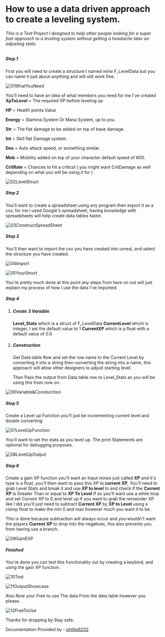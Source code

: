 # How to use a data driven approach to create a leveling system.

###### This is a Test Project I designed to help other people looking for a super fast approach to a leveling system without getting a headache later on adjusting stats.

##### Step 1

First you will need to create a structure I named mine F_LevelData but you can name it just about anything and will still work fine.

![01WhatYouNeed](https://github.com/phillip8232/LevelingSystem/blob/main/Photo/01WhatYouNeed.png)

You'll need to have an idea of what members you need for me I've created 
**XpToLevel** = The required XP before leveling up

**HP** = Health points Value

**Energy** = Stamina System Or Mana System, up to you.

**Str** = The flat damage to be added on top of base damage.

**Int** = Skill flat Damage system.

**Dex** = Auto attack speed, or something similar.

**Mob** = Mobility added on top of your character default speed of 600.

**CritRate** = Chances to hit a critical ( you might want CritDamage as well depending on what you will be using it for )


![02LevelStruct](https://github.com/phillip8232/LevelingSystem/blob/main/Photo/02LevelStruct.png)

##### Step 2

You'll want to create a spreadsheet using any program then export it as a csv, for me I used Google's spreadsheet, having knowledge with spreadsheets will help create data tables faster.

![03ConstructSpreadSheet](https://github.com/phillip8232/LevelingSystem/blob/main/Photo/03ConstructSpreadSheet.png)

##### Step 3

You'll then want to import the csv you have created into unreal, and select the structure you have created.

![04Import](https://github.com/phillip8232/LevelingSystem/blob/main/Photo/04Import.png)

![05YourStruct](https://github.com/phillip8232/LevelingSystem/blob/main/Photo/05YourStruct.png)

You're pretty much done at this point any steps from here on out will just explain my process of how I use the data I've imported.

##### Step 4

1. ##### Create 3 Variable

   **Level_Stats** which is a struct of F_LevelData
   **CurrentLevel** which is integer, I set the default value to 1
   **CurrentXP** which is a float with a default value of 0.0

2. ##### Construction

   Get Data table Row and set the row name to the Current Level by converting it into a string then converting the string into a name, this approach will  allow other designers to adjust starting level.

   Then Pass the output from Data table row to Level_Stats as you will be using this from now on.

![06Variable&Consturction](https://github.com/phillip8232/LevelingSystem/blob/main/Photo/06Variable%26Consturction.png)

##### Step 5

Create a Level up Function you'll just be incrementing current level and double converting.

![07LevelUpFunction](https://github.com/phillip8232/LevelingSystem/blob/main/Photo/07LevelUpFunction.png)

You'll want to set the stats as you level up. The print Statements are optional for debugging purposes.

![08LevelUpOutput](https://github.com/phillip8232/LevelingSystem/blob/main/Photo/08LevelUpOutput.png)

##### Step 6

Create a gain XP function you'll want an Input mines just called **XP** and it's type is a float, you'll then want to pass this XP to **current XP**, You'll need to grab Level Stats and break it and use **XP to level** to and check if the **Current XP** is Greater Than or equal to **XP To Level** If so you'll want use a while loop and set Current XP to 0 and level up if you want to grab the remainder XP like I did you'll just need to  subtract **Current XP** by **XP to Level** using a clamp float to make the min 0 and max however much you want it to be.

This is done because subtraction will always occur and you wouldn't want the players **Current XP** to drop into the negatives, this also prevents you from having use a branch. 

![09GainEXP](https://github.com/phillip8232/LevelingSystem/blob/main/Photo/09GainEXP.png)

##### Finished

You're done you can test this functionality out by creating a keybind, and using the gain XP function.

![10Test](https://github.com/phillip8232/LevelingSystem/blob/main/Photo/10Test.png)

![11OutputShowcase](https://github.com/phillip8232/LevelingSystem/blob/main/Photo/11OutputShowcase.png)

Also Now your Free to use The data From the data table however you please.

![12FreeToUse](https://github.com/phillip8232/LevelingSystem/blob/main/Photo/12FreeToUse.png)

Thanks for dropping by Stay safe.

Documentation Provided by - [phillip8232](https://github.com/phillip8232)
